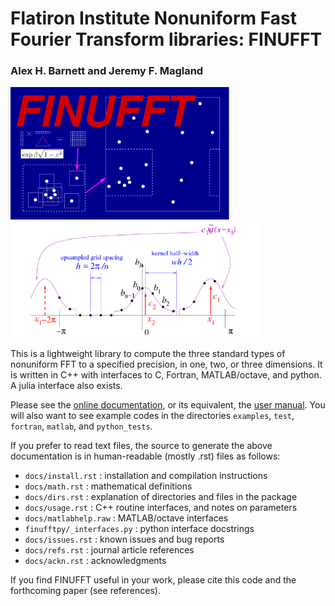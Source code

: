 # Flatiron Institute Nonuniform Fast Fourier Transform libraries: FINUFFT

### Alex H. Barnett and Jeremy F. Magland

<img src="docs/logo.png" width="350"/>
<img src="docs/spreadpic.png" width="400"/>

This is a lightweight library to compute the three standard types of nonuniform FFT to a specified precision, in one, two, or three dimensions. It is written in C++ with interfaces to C, Fortran, MATLAB/octave, and python. A julia interface
also exists.

Please see the [online documentation](http://finufft.readthedocs.io/en/latest/index.html), or its equivalent, the [user manual](finufft-manual.pdf).
You will also want to see example codes in the directories
`examples`, `test`, `fortran`, `matlab`, and `python_tests`.

If you prefer to read text files, the source to generate the above documentation is in human-readable (mostly .rst) files as follows:

- `docs/install.rst` : installation and compilation instructions
- `docs/math.rst` : mathematical definitions
- `docs/dirs.rst` : explanation of directories and files in the package
- `docs/usage.rst` : C++ routine interfaces, and notes on parameters
- `docs/matlabhelp.raw` : MATLAB/octave interfaces
- `finufftpy/_interfaces.py` : python interface docstrings
- `docs/issues.rst` : known issues and bug reports
- `docs/refs.rst` : journal article references
- `docs/ackn.rst` : acknowledgments

If you find FINUFFT useful in your work, please cite this code and
the forthcoming paper (see references).
